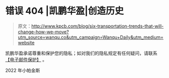 # 错误 404 |凯鹏华盈|创造历史

> 原文：<http://www.kpcb.com/blog/six-transportation-trends-that-will-change-how-we-move?utm_source=wanqu.co&utm_campaign=Wanqu+Daily&utm_medium=website>

凯鹏华盈承诺尊重和保护您的隐私；如对我们的隐私规定有任何疑问，请联系 [【电子邮件保护】](/cdn-cgi/l/email-protection#50233239373c39352239103b2033327e333f3d) 。

2022 年小帕金斯